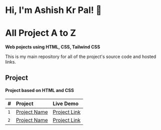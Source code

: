 # Hi, I'm Ashish Kr Pal! 👋


# All Project A to Z
**Web pojects using HTML, CSS, Tailwind CSS**

This is my main repository for all of the project's source code and hosted links. 



## Project

#### **Project based on  HTML and CSS** 



| **#** | **Project**     | **Live Demo**                |
| :-------- | :------- | :------------------------- |
| `1` | [Project Name](https://ashish-jive-speak.netlify.app/) | [Project Link](https://ashish-jive-speak.netlify.app/)  |
| `2` | [Project Name](https://ashish-jive-speak.netlify.app/) | [Project Link](https://ashish-jive-speak.netlify.app/)  |